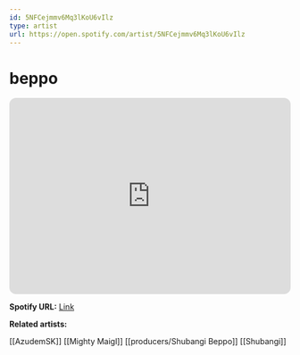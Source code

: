 ```yaml
---
id: 5NFCejmmv6Mq3lKoU6vIlz
type: artist
url: https://open.spotify.com/artist/5NFCejmmv6Mq3lKoU6vIlz
---
```

# beppo

<iframe style="border-radius:12px" src="https://open.spotify.com/embed/artist/5NFCejmmv6Mq3lKoU6vIlz" width="100%" height="352" frameBorder="0" allowfullscreen="" allow="autoplay; clipboard-write; encrypted-media; fullscreen; picture-in-picture" loading="lazy"></iframe>

**Spotify URL:** [Link](https://open.spotify.com/artist/5NFCejmmv6Mq3lKoU6vIlz)

**Related artists:**

[[AzudemSK]]
[[Mighty Maigl]]
[[producers/Shubangi Beppo]]
[[Shubangi]]

